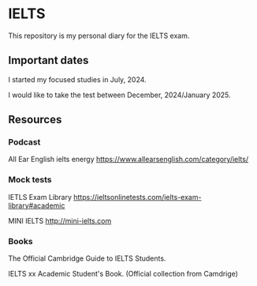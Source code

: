 # IELTS

This repository is my personal diary for the IELTS exam.


## Important dates

I started my focused studies in July, 2024.

I would like to take the test between December, 2024/January 2025.

## Resources

### Podcast

All Ear English ielts energy
https://www.allearsenglish.com/category/ielts/

### Mock tests

IETLS  Exam Library
https://ieltsonlinetests.com/ielts-exam-library#academic

MINI IELTS
http://mini-ielts.com

### Books

The Official Cambridge Guide to IELTS Students.

IELTS xx Academic Student's Book. (Official collection from Camdrige)
